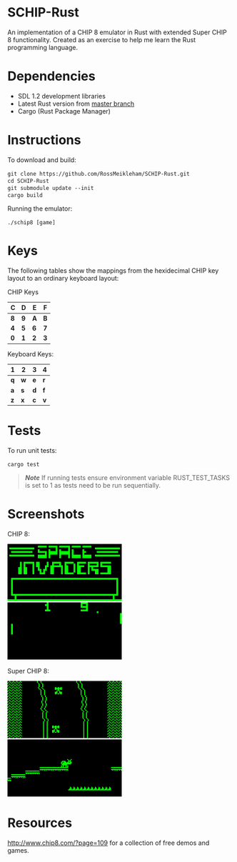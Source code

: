 # SCHIP-Rust

An implementation of a CHIP 8 emulator in Rust with extended Super CHIP 8 functionality. 
Created as an exercise to help me learn the Rust programming language.


# Dependencies

* SDL 1.2 development libraries
* Latest Rust version from [master branch](https://github.com/rust-lang/rust)
* Cargo (Rust Package Manager)



# Instructions

To download and build:
```
git clone https://github.com/RossMeikleham/SCHIP-Rust.git
cd SCHIP-Rust
git submodule update --init
cargo build
```

Running the emulator:
```
./schip8 [game]
```

# Keys


The following tables show the mappings from the hexidecimal CHIP key layout to an ordinary keyboard layout:

CHIP Keys

|C|D|E|F|                      
|---|---|---|---|
|**8**|**9**|**A**|**B**|
|**4**|**5**|**6**|**7**| 
|**0**|**1**|**2**|**3**| 

Keyboard Keys:

|1|2|3|4|                      
|---|---|---|---|
|**q**|**w**|**e**|**r**|
|**a**|**s**|**d**|**f**| 
|**z**|**x**|**c**|**v**| 

# Tests

To run unit tests:
```
cargo test
```
> ***Note*** If running tests ensure environment variable RUST_TEST_TASKS is set to 1 as tests need to be run sequentially.


# Screenshots

CHIP 8:

![Invaders](/images/invaders.png?raw=true)      ![Pong](/images/pong.png?raw=true)

Super CHIP 8:

![Car](/images/car.png?raw=true)      ![ANT](/images/ant.png?raw=true)


# Resources

http://www.chip8.com/?page=109 for a collection of free demos and games.
